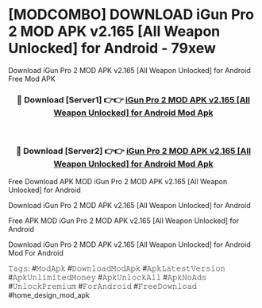 # [MODCOMBO] DOWNLOAD iGun Pro 2 MOD APK v2.165 [All Weapon Unlocked] for Android - 79xew
Download iGun Pro 2 MOD APK v2.165 [All Weapon Unlocked] for Android Free Mod APK

<div align="center">
<h3>🔴 Download [Server1] 👉👉 <a href="https://apk-comot.site?title=iGun_Pro_2_MOD_APK_v2.165_[All_Weapon_Unlocked]_for_Android">iGun Pro 2 MOD APK v2.165 [All Weapon Unlocked] for Android Mod Apk</a></h3><br>

<h3>🔴 Download [Server2] 👉👉 <a href="https://apk-comot.site?title=iGun_Pro_2_MOD_APK_v2.165_[All_Weapon_Unlocked]_for_Android">iGun Pro 2 MOD APK v2.165 [All Weapon Unlocked] for Android Mod Apk</a></h3>
</div>


Free Download APK MOD iGun Pro 2 MOD APK v2.165 [All Weapon Unlocked] for Android

Download iGun Pro 2 MOD APK v2.165 [All Weapon Unlocked] for Android 

Free APK MOD iGun Pro 2 MOD APK v2.165 [All Weapon Unlocked] for Android 

Download iGun Pro 2 MOD APK v2.165 [All Weapon Unlocked] for Android Mod For Android

𝚃𝚊𝚐𝚜: #𝙼𝚘𝚍𝙰𝚙𝚔 #𝙳𝚘𝚠𝚗𝚕𝚘𝚊𝚍𝙼𝚘𝚍𝙰𝚙𝚔 #𝙰𝚙𝚔𝙻𝚊𝚝𝚎𝚜𝚝𝚅𝚎𝚛𝚜𝚒𝚘𝚗 #𝙰𝚙𝚔𝚄𝚗𝚕𝚒𝚖𝚒𝚝𝚎𝚍𝙼𝚘𝚗𝚎𝚢 #𝙰𝚙𝚔𝚄𝚗𝚕𝚘𝚌𝚔𝙰𝚕𝚕 #𝙰𝚙𝚔𝙽𝚘𝙰𝚍𝚜 #𝚄𝚗𝚕𝚘𝚌𝚔𝙿𝚛𝚎𝚖𝚒𝚞𝚖 #𝙵𝚘𝚛𝙰𝚗𝚍𝚛𝚘𝚒𝚍 #𝙵𝚛𝚎𝚎𝙳𝚘𝚠𝚗𝚕𝚘𝚊𝚍 #home_design_mod_apk